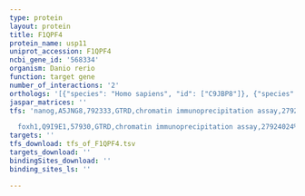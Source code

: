 ```yaml
---
type: protein
layout: protein
title: F1QPF4
protein_name: usp11
uniprot_accession: F1QPF4
ncbi_gene_id: '568334'
organism: Danio rerio
function: target gene
number_of_interactions: '2'
orthologs: '[{"species": "Homo sapiens", "id": ["C9JBP8"]}, {"species": "Mus musculus", "id": ["<a href=\"/protein/q99k46\">Q99K46</a>"]}, {"species": "Rattus norvegicus", "id": ["<a href=\"/protein/q5d006\">Q5D006</a>"]}]'
jaspar_matrices: ''
tfs: 'nanog,A5JNG8,792333,GTRD,chromatin immunoprecipitation assay,27924024%5Buid%5D,No

  foxh1,Q9I9E1,57930,GTRD,chromatin immunoprecipitation assay,27924024%5Buid%5D,No'
targets: ''
tfs_download: tfs_of_F1QPF4.tsv
targets_download: ''
bindingSites_download: ''
binding_sites_ls: ''

---
```

